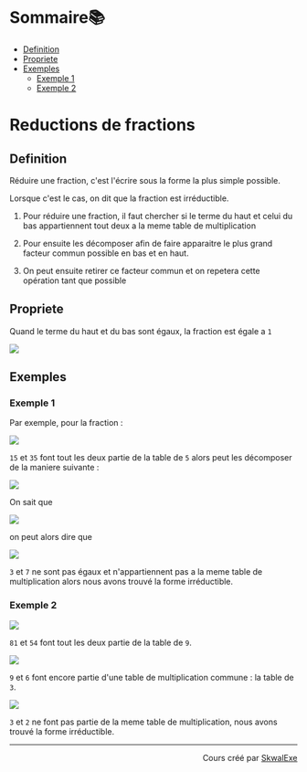 <!--
{% raw %}
-->
# Sommaire📚

- [Definition](#definition)
- [Propriete](#propriete)
- [Exemples](#exemples)
  - [Exemple 1](#exemple-1)
  - [Exemple 2](#exemple-2)

# Reductions de fractions

## Definition 

Réduire une fraction, c'est l'écrire sous la forme la plus simple possible.

Lorsque c'est le cas, on dit que la fraction est irréductible.

1. Pour réduire une fraction, il faut chercher si le terme du haut et celui du bas appartiennent tout deux a la meme table de multiplication

2. Pour ensuite les décomposer afin de faire apparaitre le plus grand facteur commun possible en bas et en haut. 

3. On peut ensuite retirer ce facteur commun et on repetera cette opération tant que possible
## Propriete

Quand le terme du haut et du bas sont égaux, la fraction est égale a `1`

<!-- $$
\frac{45}{45}=1
$$ --> 

<img style="" src="https://latex.codecogs.com/svg.image?{\color{White}%5Cfrac%7B45%7D%7B45%7D%3D1">

## Exemples

### Exemple 1

Par exemple, pour la fraction : 

<!-- $$
\frac{15}{35}
$$ --> 

<img style="" src="https://latex.codecogs.com/svg.image?{\color{White}%5Cfrac%7B15%7D%7B35%7D">

`15` et `35` font tout les deux partie de la table de `5` alors peut les décomposer de la maniere suivante :

<!-- $$
\frac{3{\color{green}\ \times\ 5}}{7{\color{green}\ \times\ 5}}
$$ --> 

<img style="" src="https://latex.codecogs.com/svg.image?{\color{White}%5Cfrac%7B3%7B%5Ccolor%7Bgreen%7D%5C%20%5Ctimes%5C%205%7D%7D%7B7%7B%5Ccolor%7Bgreen%7D%5C%20%5Ctimes%5C%205%7D%7D">

On sait que 

<!-- $$
\frac{a{\color{green}\ \times\ c}}{b{\color{green}\ \times\ c}} =  \frac{a}{b}
$$ --> 

<img style="" src="https://latex.codecogs.com/svg.image?{\color{White}%5Cfrac%7Ba%7B%5Ccolor%7Bgreen%7D%5C%20%5Ctimes%5C%20c%7D%7D%7Bb%7B%5Ccolor%7Bgreen%7D%5C%20%5Ctimes%5C%20c%7D%7D%20%3D%20%20%5Cfrac%7Ba%7D%7Bb%7D">

on peut alors dire que 

<!-- $$
\frac{3{\color{green}\ \times}\ \cancel{{\color{green}5}}}{7{\color{green}\ \times}\ \cancel{\color{green}{5}}} = \frac{3}{7}
$$ --> 

<img style="" src="https://latex.codecogs.com/svg.image?{\color{White}%5Cfrac%7B3%7B%5Ccolor%7Bgreen%7D%5C%20%5Ctimes%7D%5C%20%5Ccancel%7B%7B%5Ccolor%7Bgreen%7D5%7D%7D%7D%7B7%7B%5Ccolor%7Bgreen%7D%5C%20%5Ctimes%7D%5C%20%5Ccancel%7B%5Ccolor%7Bgreen%7D%7B5%7D%7D%7D%20%3D%20%5Cfrac%7B3%7D%7B7%7D">

`3` et `7` ne sont pas égaux et n'appartiennent pas a la meme table de multiplication alors nous avons trouvé la forme irréductible.

### Exemple 2 

<!-- $$
\frac{81}{54}
$$ --> 

<img style="" src="https://latex.codecogs.com/svg.image?{\color{White}%5Cfrac%7B81%7D%7B54%7D">

`81` et `54` font tout les deux partie de la table de `9`.

<!-- $$
\frac{9{\color{green}\ \times\ }\cancel{{\color{green}9}}}{6{\color{green}\ \times\ }\cancel{{\color{green}9}}} = \frac{9}{6}
$$ --> 

<img style="" src="https://latex.codecogs.com/svg.image?{\color{White}%5Cfrac%7B9%7B%5Ccolor%7Bgreen%7D%5C%20%5Ctimes%5C%20%7D%5Ccancel%7B%7B%5Ccolor%7Bgreen%7D9%7D%7D%7D%7B6%7B%5Ccolor%7Bgreen%7D%5C%20%5Ctimes%5C%20%7D%5Ccancel%7B%7B%5Ccolor%7Bgreen%7D9%7D%7D%7D%20%3D%20%5Cfrac%7B9%7D%7B6%7D">

`9` et `6` font encore partie d'une table de multiplication commune : la table de `3`.

<!-- $$
\frac{9}{6} = 
\frac{
3{\color{green}\ \times\ }\cancel{{\color{green}3}}
}{
2{\color{green}\ \times\ }\cancel{{\color{green}3}}
}
$$ --> 

<img style="" src="https://latex.codecogs.com/svg.image?{\color{White}%5Cfrac%7B9%7D%7B6%7D%20%3D%20%0A%5Cfrac%7B%0A3%7B%5Ccolor%7Bgreen%7D%5C%20%5Ctimes%5C%20%7D%5Ccancel%7B%7B%5Ccolor%7Bgreen%7D3%7D%7D%0A%7D%7B%0A2%7B%5Ccolor%7Bgreen%7D%5C%20%5Ctimes%5C%20%7D%5Ccancel%7B%7B%5Ccolor%7Bgreen%7D3%7D%7D%0A%7D">

`3` et `2` ne font pas partie de la meme table de multiplication, nous avons trouvé la forme irréductible.

<!--
---

<p align="right"><a href="https://skwalexe.github.io/les-maths/">Accueil 🏠</a> - <a href="../reduction-de-fractions">Section suivante ⏭️</a></p>
-->

---

<p align="right">Cours créé par <a href="https://github.com/SkwalExe/" target="_blank">SkwalExe</a></p>

<!--
{% endraw %}
-->